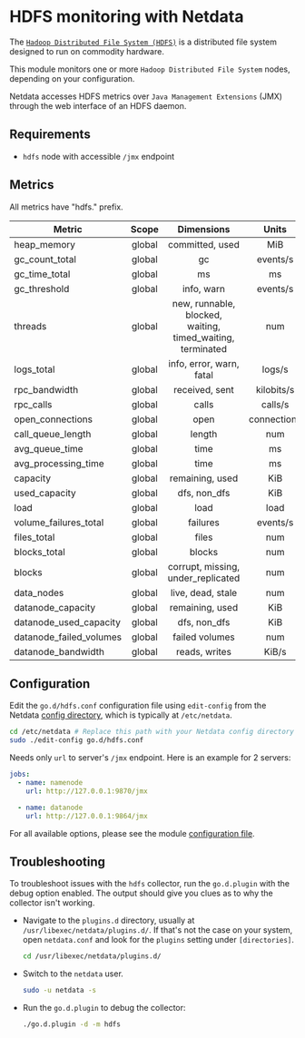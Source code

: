 <!--
title: "HDFS monitoring with Netdata"
description: "Monitor the health and performance of HDFS nodes with zero configuration, per-second metric granularity, and interactive visualizations."
custom_edit_url: "https://github.com/netdata/go.d.plugin/edit/master/modules/hdfs/README.md"
sidebar_label: "HDFS"
learn_status: "Published"
learn_topic_type: "References"
learn_rel_path: "Storage"
-->

# HDFS monitoring with Netdata

The [`Hadoop Distributed File System (HDFS)`](https://hadoop.apache.org/docs/r1.2.1/hdfs_design.html) is a distributed
file system designed to run on commodity hardware.

This module monitors one or more `Hadoop Distributed File System` nodes, depending on your configuration.

Netdata accesses HDFS metrics over `Java Management Extensions` (JMX) through the web interface of an HDFS daemon.

## Requirements

- `hdfs` node with accessible `/jmx` endpoint

## Metrics

All metrics have "hdfs." prefix.

| Metric                  | Scope  |                         Dimensions                         |    Units    |
|-------------------------|:------:|:----------------------------------------------------------:|:-----------:|
| heap_memory             | global |                      committed, used                       |     MiB     |
| gc_count_total          | global |                             gc                             |  events/s   |
| gc_time_total           | global |                             ms                             |     ms      |
| gc_threshold            | global |                         info, warn                         |  events/s   |
| threads                 | global | new, runnable, blocked, waiting, timed_waiting, terminated |     num     |
| logs_total              | global |                  info, error, warn, fatal                  |   logs/s    |
| rpc_bandwidth           | global |                       received, sent                       | kilobits/s  |
| rpc_calls               | global |                           calls                            |   calls/s   |
| open_connections        | global |                            open                            | connections |
| call_queue_length       | global |                           length                           |     num     |
| avg_queue_time          | global |                            time                            |     ms      |
| avg_processing_time     | global |                            time                            |     ms      |
| capacity                | global |                      remaining, used                       |     KiB     |
| used_capacity           | global |                        dfs, non_dfs                        |     KiB     |
| load                    | global |                            load                            |    load     |
| volume_failures_total   | global |                          failures                          |  events/s   |
| files_total             | global |                           files                            |     num     |
| blocks_total            | global |                           blocks                           |     num     |
| blocks                  | global |             corrupt, missing, under_replicated             |     num     |
| data_nodes              | global |                     live, dead, stale                      |     num     |
| datanode_capacity       | global |                      remaining, used                       |     KiB     |
| datanode_used_capacity  | global |                        dfs, non_dfs                        |     KiB     |
| datanode_failed_volumes | global |                       failed volumes                       |     num     |
| datanode_bandwidth      | global |                       reads, writes                        |    KiB/s    |

## Configuration

Edit the `go.d/hdfs.conf` configuration file using `edit-config` from the
Netdata [config directory](https://learn.netdata.cloud/docs/configure/nodes), which is typically at `/etc/netdata`.

```bash
cd /etc/netdata # Replace this path with your Netdata config directory
sudo ./edit-config go.d/hdfs.conf
```

Needs only `url` to server's `/jmx` endpoint. Here is an example for 2 servers:

```yaml
jobs:
  - name: namenode
    url: http://127.0.0.1:9870/jmx

  - name: datanode
    url: http://127.0.0.1:9864/jmx
```

For all available options, please see the
module [configuration file](https://github.com/netdata/go.d.plugin/blob/master/config/go.d/hdfs.conf).

## Troubleshooting

To troubleshoot issues with the `hdfs` collector, run the `go.d.plugin` with the debug option enabled. The output should
give you clues as to why the collector isn't working.

- Navigate to the `plugins.d` directory, usually at `/usr/libexec/netdata/plugins.d/`. If that's not the case on
  your system, open `netdata.conf` and look for the `plugins` setting under `[directories]`.

  ```bash
  cd /usr/libexec/netdata/plugins.d/
  ```

- Switch to the `netdata` user.

  ```bash
  sudo -u netdata -s
  ```

- Run the `go.d.plugin` to debug the collector:

  ```bash
  ./go.d.plugin -d -m hdfs
  ```


